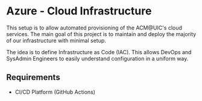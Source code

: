 # Azure - Cloud Infrastructure

This setup is to allow automated provisioning of the ACM@UIC's cloud services.  The main goal of this project is to maintain and deploy the majority of our infrastructure with minimal setup.

The idea is to define Infrastructure as Code (IAC). This allows DevOps and SysAdmin Engineers to easily understand configuration in a uniform way.

## Requirements

* CI/CD Platform (GitHub Actions)
